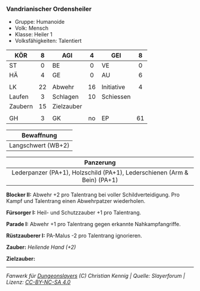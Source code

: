 ### Vandrianischer Ordensheiler

- Gruppe: Humanoide
- Volk: Mensch
- Klasse: Heiler 1
- Volksfähigkeiten: Talentiert

| KÖR     |  8  | AGI        |  4  | GEI        |  8  |
| ------- | :-: | ---------- | :-: | ---------- | :-: |
| ST      |  0  | BE         |  0  | VE         |  0  |
| HÄ      |  4  | GE         |  0  | AU         |  6  |
|         |     |            |     |            |     |
| LK      | 22  | Abwehr     | 16  | Initiative |  4  |
| Laufen  |  3  | Schlagen   | 10  | Schiessen  |     |
| Zaubern | 15  | Zielzauber |     |            |     |
|         |     |            |     |            |     |
| GH      |  3  | GK         | no  | EP         | 61  |

|     Bewaffnung     |
| :----------------: |
| Langschwert (WB+2) |

|                                Panzerung                                 |
| :----------------------------------------------------------------------: |
| Lederpanzer (PA+1), Holzschild (PA+1), Lederschienen (Arm & Bein) (PA+1) |

**Blocker II:** Abwehr +2 pro Talentrang bei voller Schildverteidigung. Pro Kampf und Talentrang einen Abwehrpatzer wiederholen.

**Fürsorger I:** Heil- und Schutzzauber +1 pro Talentrang.

**Parade I:** Abwehr +1 pro Talentrang gegen erkannte Nahkampfangriffe.

**Rüstzauberer I:** PA-Malus -2 pro Talentrang ignorieren.

**Zauber:** _Heilende Hand (+2)_

**Zielzauber:**

---

_Fanwerk für [Dungeonslayers](https://www.dungeonslayers.net/) (C) Christian Kennig | Quelle: Slayerforum | Lizenz: [CC-BY-NC-SA 4.0](https://creativecommons.org/licenses/by-nc-sa/4.0/deed.de)_
